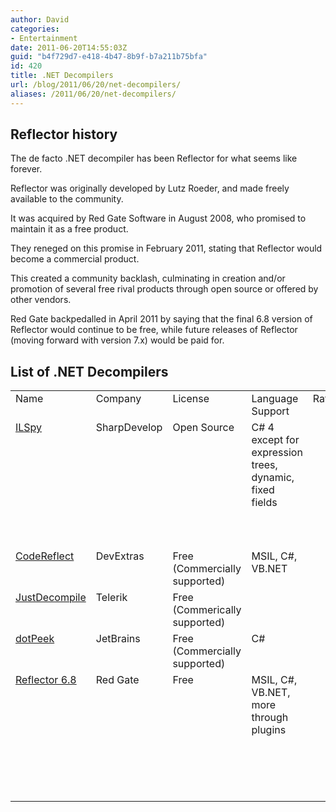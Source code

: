 ```yaml
---
author: David
categories:
- Entertainment
date: 2011-06-20T14:55:03Z
guid: "b4f729d7-e418-4b47-8b9f-b7a211b75bfa"
id: 420
title: .NET Decompilers
url: /blog/2011/06/20/net-decompilers/
aliases: /2011/06/20/net-decompilers/
---
```


## Reflector history

The de facto .NET decompiler has been Reflector for what seems like forever.

Reflector was originally developed by Lutz Roeder, and made freely available to the community.

It was acquired by Red Gate Software in August 2008, who promised to maintain it as a free product.

They reneged on this promise in February 2011, stating that Reflector would become a commercial product.

This created a community backlash, culminating in creation and/or promotion of several free rival products through open source or offered by other vendors.

Red Gate backpedalled in April 2011 by saying that the final 6.8 version of Reflector would continue to be free, while future releases of Reflector (moving forward with version 7.x) would be paid for.

## List of .NET Decompilers

<table border="0" cellspacing="2" cellpadding="2" width="860">
  <tr>
    <td valign="top" width="116">
      Name
    </td>
    <td valign="top" width="109">
      Company
    </td>
    <td valign="top" width="115">
      License
    </td>
    <td valign="top" width="93">
      Language Support
    </td>
    <td valign="top" width="83">
      Rating
    </td>
    <td valign="top" width="328">
      Comments
    </td>
  </tr>
  <tr>
    <td valign="top" width="126">
      <a href="https://wiki.sharpdevelop.net/ilspy.ashx">ILSpy</a>
    </td>
    <td valign="top" width="119">
      SharpDevelop
    </td>
    <td valign="top" width="125">
      Open Source
    </td>
    <td valign="top" width="102">
      C# 4 except for expression trees, dynamic, fixed fields
    </td>
    <td valign="top" width="81">
      &nbsp;
    </td>
    <td valign="top" width="312">
      ILSpy development was started directly as a result of Red Gate’s announcement that Reflector would be paid for.
    </td>
  </tr>
  <tr>
    <td valign="top" width="131">
      <a href="https://www.devextras.com/decompiler/">CodeReflect</a>
    </td>
    <td valign="top" width="123">
      DevExtras
    </td>
    <td valign="top" width="129">
      Free (Commercially supported)
    </td>
    <td valign="top" width="107">
      MSIL, C#, VB.NET
    </td>
    <td valign="top" width="81">
      &nbsp;
    </td>
    <td valign="top" width="306">
      &nbsp;
    </td>
  </tr>
  <tr>
    <td valign="top" width="133">
      <a href="https://www.telerik.com/products/decompiling.aspx">JustDecompile</a>
    </td>
    <td valign="top" width="125">
      Telerik
    </td>
    <td valign="top" width="131">
      Free (Commerically supported)
    </td>
    <td valign="top" width="109">
      &nbsp;
    </td>
    <td valign="top" width="80">
      &nbsp;
    </td>
    <td valign="top" width="300">
      &nbsp;
    </td>
  </tr>
  <tr>
    <td valign="top" width="138">
      <a href="https://www.jetbrains.com/decompiler/">dotPeek</a>
    </td>
    <td valign="top" width="125">
      JetBrains
    </td>
    <td valign="top" width="131">
      Free (Commercially supported)
    </td>
    <td valign="top" width="109">
      C#
    </td>
    <td valign="top" width="80">
      &nbsp;
    </td>
    <td valign="top" width="298">
      &nbsp;
    </td>
  </tr>
  <tr>
    <td valign="top" width="140">
      <a href="https://www.red-gate.com/MessageBoard/viewtopic.php?t=13307">Reflector 6.8</a>
    </td>
    <td valign="top" width="125">
      Red Gate
    </td>
    <td valign="top" width="131">
      Free
    </td>
    <td valign="top" width="109">
      MSIL, C#, VB.NET, more through plugins
    </td>
    <td valign="top" width="80">
      &nbsp;
    </td>
    <td valign="top" width="298">
      Any future versions (7.x) are paid for. You need to be an existing Reflector user, and allow your Reflector to update to version 6.8.
    </td>
  </tr>
</table>
